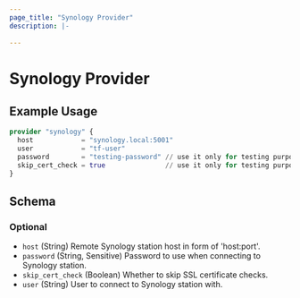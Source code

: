 ```yaml
---
page_title: "Synology Provider"
description: |-
  
---
```


# Synology Provider



## Example Usage

```terraform
provider "synology" {
  host            = "synology.local:5001"
  user            = "tf-user"
  password        = "testing-password" // use it only for testing purposes, use SYNOLOGY_PASSWORD env var to set this value
  skip_cert_check = true               // use it only for testing purposes
}
```

<!-- schema generated by tfplugindocs -->
## Schema

### Optional

- `host` (String) Remote Synology station host in form of 'host:port'.
- `password` (String, Sensitive) Password to use when connecting to Synology station.
- `skip_cert_check` (Boolean) Whether to skip SSL certificate checks.
- `user` (String) User to connect to Synology station with.
